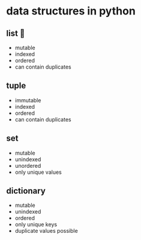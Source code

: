 # data structures in python

## list 💫
 - mutable
 - indexed
 - ordered
 - can contain duplicates
## tuple
 - immutable
 - indexed
 - ordered
 - can contain duplicates
## set
 - mutable
 - unindexed
 - unordered
 - only unique values
## dictionary
 - mutable
 - unindexed
 - ordered
 - only unique keys
 - duplicate values possible